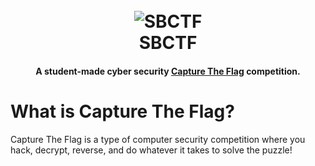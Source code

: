<h1 align="center">
	<br>
	<img src="https://raw.githubusercontent.com/DaleNaci/SBCTF/master/favicon.ico" alt="SBCTF">
	<br>
	SBCTF
</h1>

<h4 align="center">A student-made cyber security <a href="https://en.wikipedia.org/wiki/Capture_the_flag#Computer_security" target="_blank">Capture The Flag</a> competition.</h4>

<h1>What is Capture The Flag?</h1>

<p>	Capture The Flag is a type of computer security competition where you hack, decrypt, reverse, and do whatever it takes to solve the puzzle!</p>